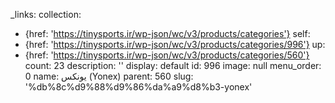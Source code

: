 _links:
  collection:
  - {href: 'https://tinysports.ir/wp-json/wc/v3/products/categories'}
  self:
  - {href: 'https://tinysports.ir/wp-json/wc/v3/products/categories/996'}
  up:
  - {href: 'https://tinysports.ir/wp-json/wc/v3/products/categories/560'}
count: 23
description: ''
display: default
id: 996
image: null
menu_order: 0
name: یونکس (Yonex)
parent: 560
slug: '%db%8c%d9%88%d9%86%da%a9%d8%b3-yonex'
